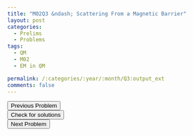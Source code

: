 ```yaml
---
title: "M02Q3 &ndash; Scattering From a Magnetic Barrier"
layout: post
categories:
  - Prelims
  - Problems
tags:
  - QM
  - M02
  - EM in QM

permalink: /:categories/:year/:month/Q3:output_ext
comments: false
---
```

<object data="2002M3Q.pdf" type="application/pdf" width="100%" height="500"></object>

<div class='navbar'>
	<div float='left'><button onclick="window.location='Q2.html'" >Previous Problem</button></div>
	<div float='center'><button onclick="window.location='https://princetonprelim.com/prelim/9/'">Check for solutions</button></div>
	<div float='right'><button onclick="window.location='T1.html'" > Next Problem</button></div>
</div>
